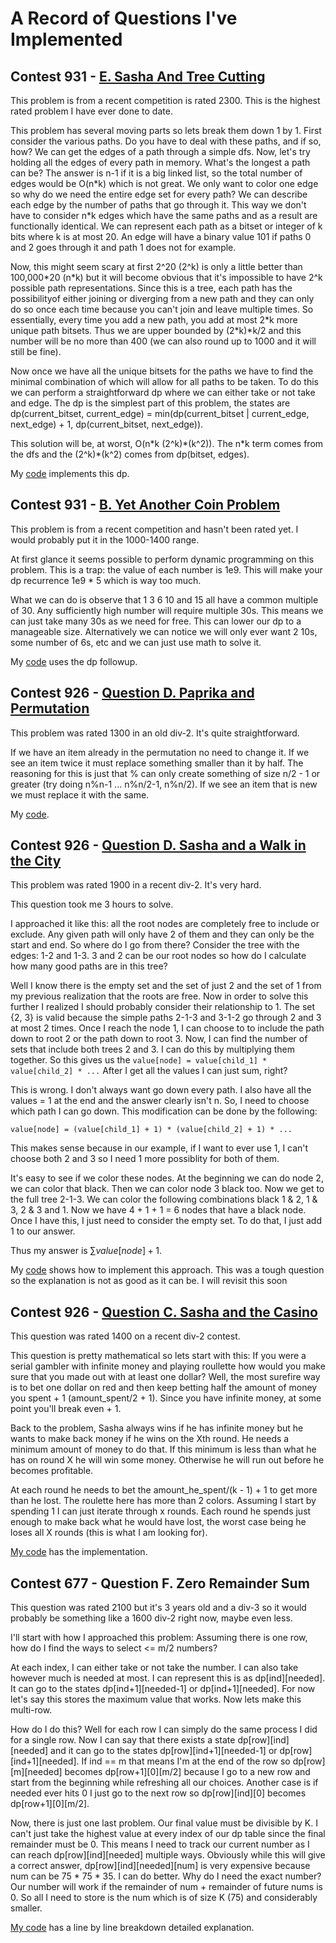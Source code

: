 # A Record of Questions I've Implemented

## Contest 931 - [E. Sasha And Tree Cutting](https://codeforces.com/problemset/problem/1929/E)

This problem is from a recent competition is rated 2300. This is the highest rated problem I have ever done to date.

This problem has several moving parts so lets break them down 1 by 1.
First consider the various paths.
Do you have to deal with these paths, and if so, how?
We can get the edges of a path through a simple dfs.
Now, let's try holding all the edges of every path in memory.
What's the longest a path can be?
The answer is n-1 if it is a big linked list, so the total number of edges would be O(n\*k) which is not great.
We only want to color one edge so why do we need the entire edge set for every path?
We can describe each edge by the number of paths that go through it.
This way we don't have to consider n*k edges which have the same paths and as a result are functionally identical.
We can represent each path as a bitset or integer of k bits where k is at most 20.
An edge will have a binary value 101 if paths 0 and 2 goes through it and path 1 does not for example.

Now, this might seem scary at first 2^20 (2^k) is only a little better than 100,000\*20 (n\*k) but it will become obvious that it's impossible to have 2^k possible path representations.
Since this is a tree, each path has the possibilityof either joining or diverging from a new path and they can only do so once each time because you can't join and leave multiple times.
So essentially, every time you add a new path, you add at most 2\*k more unique path bitsets.
Thus we are upper bounded by (2\*k)\*k/2 and this number will be no more than 400 (we can also round up to 1000 and it will still be fine).

Now once we have all the unique bitsets for the paths we have to find the minimal combination of which will allow for all paths to be taken.
To do this we can perform a straightforward dp where we can either take or not take and edge.
The dp is the simplest part of this problem, the states are dp(current_bitset, current_edge) = min(dp(current_bitset | current_edge, next_edge) + 1, dp(current_bitset, next_edge)).

This solution will be, at worst, O(n\*k (2^k)\*(k^2)).
The n\*k term comes from the dfs and the (2^k)\*(k^2) comes from dp(bitset, edges).

My [code](Solutions/E.SashaAndTreeCutting.cpp) implements this dp.

## Contest 931 - [B. Yet Another Coin Problem](https://codeforces.com/contest/1934/problem/B)

This problem is from a recent competition and hasn't been rated yet. I would probably put it in the 1000-1400 range.

At first glance it seems possible to perform dynamic programming on this problem.
This is a trap: the value of each number is 1e9. This will make your dp recurrence 1e9 * 5 which is way too much.

What we can do is observe that 1 3 6 10 and 15 all have a common multiple of 30.
Any sufficiently high number will require multiple 30s.
This means we can just take many 30s as we need for free.
This can lower our dp to a manageable size.
Alternatively we can notice we will only ever want 2 10s, some number of 6s, etc and we can just use math to solve it.

My [code](Solutions/B.YetAnotherCoinProblem.py) uses the dp followup.

## Contest 926 - [Question D. Paprika and Permutation](https://codeforces.com/contest/1617/problem/C)

This problem was rated 1300 in an old div-2. It's quite straightforward.

If we have an item already in the permutation no need to change it.
If we see an item twice it must replace something smaller than it by half.
The reasoning for this is just that % can only create something of size n/2 - 1 or greater (try doing n%n-1 ... n%n/2-1, n%n/2).
If we see an item that is new we must replace it with the same.

My [code](Solutions/C.PaprikaandPermutation.py).

## Contest 926 - [Question D. Sasha and a Walk in the City](https://codeforces.com/contest/1929/problem/D)

This problem was rated 1900 in a recent div-2. It's very hard.

This question took me 3 hours to solve.

I approached it like this: all the root nodes are completely free to include or exclude.
Any given path will only have 2 of them and they can only be the start and end.
So where do I go from there?
Consider the tree with the edges: 1-2 and 1-3. 3 and 2 can be our root nodes so how do I calculate how many good paths are in this tree?

Well I know there is the empty set and the set of just 2 and the set of 1 from my previous realization that the roots are free.
Now in order to solve this further I realized I should probably consider their relationship to 1.
The set {2, 3} is valid because the simple paths 2-1-3 and 3-1-2 go through 2 and 3 at most 2 times.
Once I reach the node 1, I can choose to to include the path down to root 2 or the path down to root 3.
Now, I can find the number of sets that include both trees 2 and 3. I can do this by multiplying them together. So this gives us the ```value[node] = value[child_1] * value[child_2] * ...``` After I get all the values I can just sum, right?

This is wrong. I don't always want go down every path.
I also have all the values = 1 at the end and the answer clearly isn't n.
So, I need to choose which path I can go down. This modification can be done by the following:
```
value[node] = (value[child_1] + 1) * (value[child_2] + 1) * ...
```
This makes sense because in our example, if I want to ever use 1, I can't choose both 2 and 3 so I need 1 more possiblity for both of them.

It's easy to see if we color these nodes.
At the beginning we can do node 2, we can color that black.
Then we can color node 3 black too.
Now we get to the full tree 2-1-3.
We can color the following combinations black 1 & 2, 1 & 3, 2 & 3 and 1.
Now we have 4 + 1 + 1 = 6 nodes that have a black node.
Once I have this, I just need to consider the empty set.
To do that, I just add 1 to our answer.

Thus my answer is $\sum value[node] + 1$.

My [code](Solutions/D.SashaandaWalkintheCity.cpp) shows how to implement this approach.
This was a tough question so the explanation is not as good as it can be. I will revisit this soon

## Contest 926 - [Question C. Sasha and the Casino](https://codeforces.com/contest/1929/problem/D)
This question was rated 1400 on a recent div-2 contest.

This question is pretty mathematical so lets start with this: If you were a serial gambler with infinite money and playing roullette how would you make sure that you made out with at least one dollar? Well, the most surefire way is to bet one dollar on red and then keep betting half the amount of money you spent + 1 (amount_spent/2 + 1). Since you have infinite money, at some point you'll break even + 1.

Back to the problem, Sasha always wins if he has infinite money but he wants to make back money if he wins on the Xth round. He needs a minimum amount of money to do that. If this minimum is less than what he has on round X he will win some money. Otherwise he will run out before he becomes profitable.

At each round he needs to bet the amount_he_spent/(k - 1) + 1 to get more than he lost. The roulette here has more than 2 colors. Assuming I start by spending 1 I can just iterate through x rounds. Each round he spends just enough to make back what he would have lost, the worst case being he loses all X rounds (this is what I am looking for).

[My code](Solutions/C.SashaAndCasino.py) has the implementation.

## Contest 677 - Question F. Zero Remainder Sum
This question was rated 2100 but it's 3 years old and a div-3 so it would probably be something like a 1600 div-2 right now, maybe even less.

I'll start with how I approached this problem: Assuming there is one row, how do I find the ways to select <= m/2 numbers?

At each index, I can either take or not take the number. I can also take however much is needed at most.
I can represent this is as dp[ind][needed].
It can go to the states dp[ind+1][needed-1] or dp[ind+1][needed].
For now let's say this stores the maximum value that works.
Now lets make this multi-row.

How do I do this?
Well for each row I can simply do the same process I did for a single row.
Now I can say that there exists a state dp[row][ind][needed] and it can go to the states dp[row][ind+1][needed-1] or dp[row][ind+1][needed].
If ind == m that means I'm at the end of the row so dp[row][m][needed] becomes dp[row+1][0][m/2] because I go to a new row and start from the beginning while refreshing all our choices.
Another case is if needed ever hits 0 I just go to the next row so dp[row][ind][0] becomes dp[row+1][0][m/2].

Now, there is just one last problem. Our final value must be divisible by K. I can't just take the highest value at every index of our dp table since the final remainder must be 0. This means I need to track our current number as I can reach dp[row][ind][needed] multiple ways.
Obviously while this will give a correct answer, dp[row][ind][needed][num] is very expensive because num can be 75 * 75 * 35.
I can do better. Why do I need the exact number?
Our number will work if the remainder of num + remainder of future nums is 0. So all I need to store is the num which is of size K (75) and considerably smaller.

[My code](Solutions/F.ZeroRemainderSum.cpp) has a line by line breakdown detailed explanation.